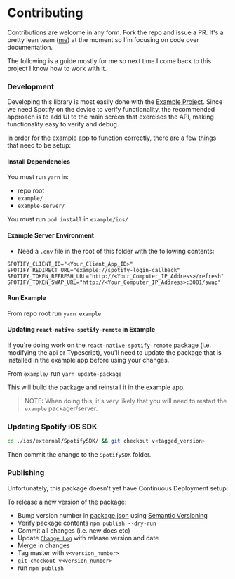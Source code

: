 # Contributing

Contributions are welcome in any form.  Fork the repo and issue a PR.  It's a pretty lean team ([me](https://github.com/cjam)) at the moment so I'm focusing on code over documentation.


The following is a guide mostly for me so next time I come back to this project I know how to work with it.

### Development

Developing this library is most easily done with the [Example Project](./example).  Since we need Spotify on the device to verify functionality, the recommended approach is to add UI to the main screen that exercises the API, making functionality easy to verify and debug.

In order for the example app to function correctly, there are a few things that need to be setup:

#### Install Dependencies
You must run `yarn` in:
- repo root
- `example/`
- `example-server/`

You must run `pod install` in `example/ios/`

#### Example Server Environment
- Need a `.env` file in the root of this folder with the following contents:
```env
SPOTIFY_CLIENT_ID="<Your_Client_App_ID>"
SPOTIFY_REDIRECT_URL="example://spotify-login-callback"
SPOTIFY_TOKEN_REFRESH_URL="http://<Your_Computer_IP_Address>/refresh"
SPOTIFY_TOKEN_SWAP_URL="http://<Your_Computer_IP_Address>:3001/swap"
```

#### Run Example

From repo root run `yarn example`

#### Updating `react-native-spotify-remote` in Example

If you're doing work on the `react-native-spotify-remote` package (i.e. modifying the api or Typescript), you'll need to update the package that is installed in the example app before using your changes.  

From `example/` run `yarn update-package`

This will build the package and reinstall it in the example app.

> NOTE: When doing this, it's very likely that you will need to restart the `example` packager/server.

### Updating Spotify iOS SDK

```sh
cd ./ios/external/SpotifySDK/ && git checkout v<tagged_version>
```
Then commit the change to the `SpotifySDK` folder.

### Publishing
Unfortunately, this package doesn't yet have Continuous Deployment setup:

To release a new version of the package:

- Bump version number in [package.json](./package.json) using [Semantic Versioning](https://docs.npmjs.com/about-semantic-versioning)
- Verify package contents `npm publish --dry-run`
- Commit all changes (i.e. new docs etc)
- Update [`Change Log`](./CHANGELOG.md) with release version and date
- Merge in changes
- Tag master with `v<version_number>` 
- `git checkout v<version_number>`
- run `npm publish`



